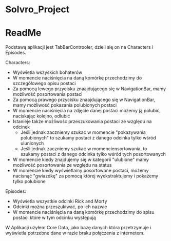 # Solvro_Project
# ReadMe

Podstawą aplikacji jest TabBarControoler, dzieli się on na Characters i Episodes. 

Characters:
  - Wyświetla wszyskich bohaterów
  - W momencie naciśnięcia na daną komórkę przechodzimy do szczegółowego opisu postaci
  - Za pomocą lewego przycisku znaajdującego się w NavigationBar, mamy możliwość posortowania postaci
  - Za pomocą prawego przycisku znaajdującego się w NavigationBar, mamy możliwość pokazania polubionych postaci
  - W momencie naciśnięcia na zdjęcie danej postaci możemy ją polubić, naciskając kolejno, odlubić
  - Istanieje także możliwośc przeszukowania postaci ze względu na odcinek
    - Jeśli jednak zaczniemy szukać w momencie "pokazywania polubionych" to szukamy postaci z danego odcinka tylko wśród ulunionych
    - Jeśli jednak zaczniemy szukać w momenciensortowania, to szukamy postaci z danego odcinka tylko wśród tych posortowanych
  - W momencie kiedy znajdujemy się w kategorii "ulubione" mamy możliwość posortowania ze względu na status
  - W momencie kiedy wyświetlamy posortowane postaci, możemy nacisnąć "gwiazdkę" za pomocą której wyekstraktujemy i pokażemy tylko polubione
  

Episodes:
 - Wyświetla wszystkie odcinki Rick and Morty 
 - Odcinki można przeszukiwać, po ich nazwie
 - W momencie naciśnięcia na daną komórkę przechodzimy do spisu postaci które w tym odcinku występują

W Aplikacji użyłem Core Data, jako bazę danych która przetrzymuje i wyświetla potrzebne dane w razie braku połączenia z internetem.
